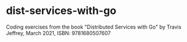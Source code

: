 # dist-services-with-go
Coding exercises from the book "Distributed Services with Go" by Travis Jeffrey, March 2021, ISBN: 9781680507607
